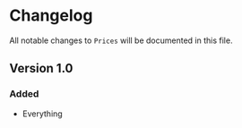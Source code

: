 # Changelog

All notable changes to `Prices` will be documented in this file.

## Version 1.0

### Added
- Everything

